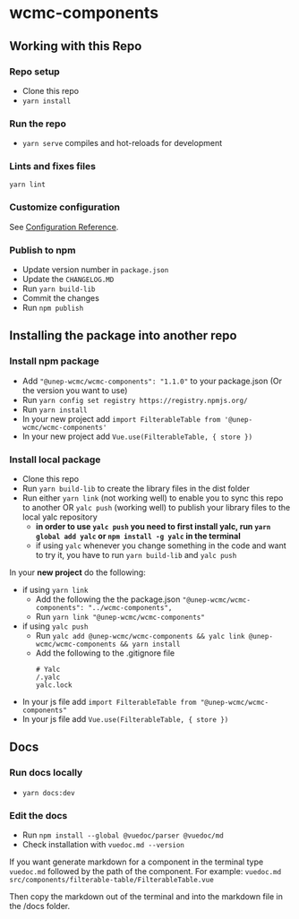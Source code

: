 # wcmc-components

## Working with this Repo
### Repo setup
- Clone this repo
- `yarn install`

### Run the repo
- `yarn serve` compiles and hot-reloads for development

### Lints and fixes files
```
yarn lint
```
### Customize configuration
See [Configuration Reference](https://cli.vuejs.org/config/).

### Publish to npm
- Update version number in `package.json`
- Update the `CHANGELOG.MD`
- Run `yarn build-lib`
- Commit the changes
- Run `npm publish`

## Installing the package into another repo
### Install npm package
- Add `"@unep-wcmc/wcmc-components": "1.1.0"` to your package.json (Or the version you want to use)
- Run `yarn config set registry https://registry.npmjs.org/`
- Run `yarn install`
- In your new project add `import FilterableTable from '@unep-wcmc/wcmc-components'`
- In your new project add `Vue.use(FilterableTable, { store })`

### Install local package
- Clone this repo
- Run `yarn build-lib` to create the library files in the dist folder
- Run either `yarn link` (not working well) to enable you to sync this repo to another OR `yalc push` (working well) to publish your library files to the local yalc repository
  - **in order to use `yalc push` you need to first install yalc, run `yarn global add yalc` or `npm install -g yalc` in the terminal**
  - if using `yalc` whenever you change something in the code and want to try it, you have to run `yarn build-lib` and `yalc push`

In your **new project** do the following:
- if using `yarn link`
  - Add the following the the package.json `"@unep-wcmc/wcmc-components": "../wcmc-components",`
  - Run `yarn link "@unep-wcmc/wcmc-components"`
- if using `yalc push`
  - Run `yalc add @unep-wcmc/wcmc-components && yalc link @unep-wcmc/wcmc-components && yarn install`
  - Add the following to the .gitignore file
    ```
    # Yalc
    /.yalc
    yalc.lock
    ````
- In your js file add `import FilterableTable from "@unep-wcmc/wcmc-components"`
- In your js file add `Vue.use(FilterableTable, { store })`

## Docs

### Run docs locally
- `yarn docs:dev`

### Edit the docs
- Run `npm install --global @vuedoc/parser @vuedoc/md`
- Check installation with `vuedoc.md --version`

If you want generate markdown for a component in the terminal type `vuedoc.md` followed by the path of the component. For example:
`vuedoc.md src/components/filterable-table/FilterableTable.vue`

Then copy the markdown out of the terminal and into the markdown file in the /docs folder.
